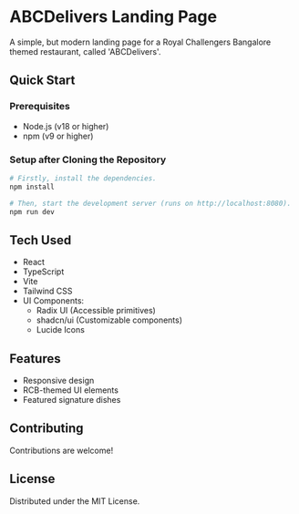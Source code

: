# ABCDelivers Landing Page

A simple, but modern landing page for a Royal Challengers Bangalore themed restaurant, called 'ABCDelivers'.

## Quick Start

### Prerequisites
- Node.js (v18 or higher)
- npm (v9 or higher)

### Setup after Cloning the Repository
```bash
# Firstly, install the dependencies.
npm install

# Then, start the development server (runs on http://localhost:8080).
npm run dev
```

## Tech Used

- React
- TypeScript
- Vite
- Tailwind CSS
- UI Components:
  - Radix UI (Accessible primitives)
  - shadcn/ui (Customizable components)
  - Lucide Icons
    
## Features

- Responsive design
- RCB-themed UI elements
- Featured signature dishes

## Contributing

Contributions are welcome!

## License

Distributed under the MIT License.  
